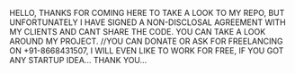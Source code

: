HELLO, THANKS FOR COMING HERE TO TAKE A LOOK TO MY REPO, BUT UNFORTUNATELY I HAVE SIGNED A NON-DISCLOSAL AGREEMENT WITH MY  CLIENTS AND CANT SHARE THE CODE. YOU CAN TAKE A LOOK AROUND MY PROJECT.
//YOU CAN DONATE OR ASK FOR FREELANCING ON +91-8668431507, I WILL EVEN LIKE TO WORK FOR FREE, IF YOU GOT ANY STARTUP IDEA...
THANK YOU...
